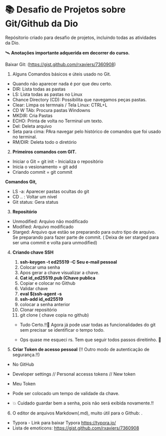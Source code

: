 # 📚 Desafio de Projetos sobre Git/Github da Dio
Repósitorio criado para desafio de projetos, incluindo todas as atividades da Dio.

🛰️ **Anotações importante adquerida em decorrer do curso.**

Baixar Git: (https://gist.github.com/rxaviers/7360908)

1. Alguns Comandos básicos e úteis usado no Git.

  * Quando não aparecer nada é por que deu certo.
  * DIR: Lista todas as pastas
  * LS: Lista todas as pastas no Linux
  * Chance Directory (CD): Possibilita que navegamos peças pastas.
  * Clear: Limpa os termnais / Tela Linux: CTRL+L
  * CD W TAb: Procura pastas Windowns
  * MKDIR: Cria Pastas
  * ECHO: Printa de volta no Terminal um texto.
  * Del: Deleta arquivo
  * Seta para cima: PAra navegar pelo histórico de comandos que foi usado no terminal.
  * RM/DIR: Deleta todo o diretório
  
  2. **Primeiros comandos com GIT.**
  
  * Iniciar o Git = git init - Inicializa o repositório
  * Inicia o vesionamento = git add
  * Criando commit = git commit
  
  **Comandos Git,**
  * LS -a: Aparecer pastas ocultas do git
  * CD .. : Voltar um nível
  * Git status: Gera status 
  
  3. **Repositório**
  
  * Unmodified: Arquivo não modificado
  * Modified: Arquivo modificado
  * Starged: Arquivo que estão se preparando para outro tipo de arquivo. Se preparando para fazer parte de commit. ( Deixa de ser starged para ser uma commit e volta para unmodified)

4. **Criando chave SSH**

      1. **ssh-keygen -t ed25519 -C Seu e-mail pessoal**
      2. Colocar uma senha
      3. Apos gerar a chave visualizar a chave.
      4. **Cat id_ed25519.pub (Chave publica**
      5. Copiar e colocar no Github
      6. Validar chave
      7. **eval $(ssh-agent -s**
      8. **ssh-add id_ed25519**
      9. colocar a senha anterior
      10. Clonar repositório
      11. git clone ( chave copia no github)
      
      * Tudo Certo.!!🤝 Agora já pode usar todas as funcionalidades do git sem precisar se identificar o tempo todo.
      
      * Ops quase me esqueci rs. Tem que seguir todos passos direitinho. 👏
      
5.  **Criar Token de acesso pessoal** (!! Outro modo de autenticação de segurança.!!)

* No GitHub
* Developer settings // Personal accesss tokens // New token
* Meu Token
* Pode ser colocado um tempo de validade da chave.

* 💥 Cuidado guardar bem a senha, pois não será exibida novamente.!!

6. O editor de arquivos Markdown(.md), muito útil para o Github:
.
* Typora - Link para baixar Typora <https://typora.io/>
* Lista de emoticons: <https://gist.github.com/rxaviers/7360908>



    

